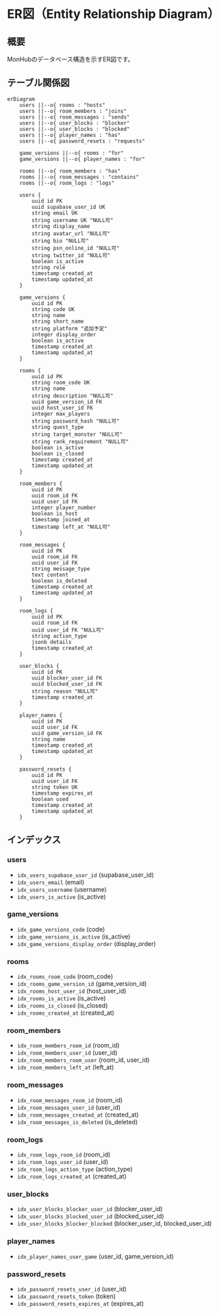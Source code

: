 # ER図（Entity Relationship Diagram）

## 概要
MonHubのデータベース構造を示すER図です。

## テーブル関係図

```mermaid
erDiagram
    users ||--o{ rooms : "hosts"
    users ||--o{ room_members : "joins"
    users ||--o{ room_messages : "sends"
    users ||--o{ user_blocks : "blocker"
    users ||--o{ user_blocks : "blocked"
    users ||--o{ player_names : "has"
    users ||--o{ password_resets : "requests"
    
    game_versions ||--o{ rooms : "for"
    game_versions ||--o{ player_names : "for"
    
    rooms ||--o{ room_members : "has"
    rooms ||--o{ room_messages : "contains"
    rooms ||--o{ room_logs : "logs"

    users {
        uuid id PK
        uuid supabase_user_id UK
        string email UK
        string username UK "NULL可"
        string display_name
        string avatar_url "NULL可"
        string bio "NULL可"
        string psn_online_id "NULL可"
        string twitter_id "NULL可"
        boolean is_active
        string role
        timestamp created_at
        timestamp updated_at
    }

    game_versions {
        uuid id PK
        string code UK
        string name
        string short_name
        string platform "追加予定"
        integer display_order
        boolean is_active
        timestamp created_at
        timestamp updated_at
    }

    rooms {
        uuid id PK
        string room_code UK
        string name
        string description "NULL可"
        uuid game_version_id FK
        uuid host_user_id FK
        integer max_players
        string password_hash "NULL可"
        string quest_type
        string target_monster "NULL可"
        string rank_requirement "NULL可"
        boolean is_active
        boolean is_closed
        timestamp created_at
        timestamp updated_at
    }

    room_members {
        uuid id PK
        uuid room_id FK
        uuid user_id FK
        integer player_number
        boolean is_host
        timestamp joined_at
        timestamp left_at "NULL可"
    }

    room_messages {
        uuid id PK
        uuid room_id FK
        uuid user_id FK
        string message_type
        text content
        boolean is_deleted
        timestamp created_at
        timestamp updated_at
    }

    room_logs {
        uuid id PK
        uuid room_id FK
        uuid user_id FK "NULL可"
        string action_type
        jsonb details
        timestamp created_at
    }

    user_blocks {
        uuid id PK
        uuid blocker_user_id FK
        uuid blocked_user_id FK
        string reason "NULL可"
        timestamp created_at
    }

    player_names {
        uuid id PK
        uuid user_id FK
        uuid game_version_id FK
        string name
        timestamp created_at
        timestamp updated_at
    }

    password_resets {
        uuid id PK
        uuid user_id FK
        string token UK
        timestamp expires_at
        boolean used
        timestamp created_at
        timestamp updated_at
    }
```

## インデックス

### users
- `idx_users_supabase_user_id` (supabase_user_id)
- `idx_users_email` (email)
- `idx_users_username` (username)
- `idx_users_is_active` (is_active)

### game_versions
- `idx_game_versions_code` (code)
- `idx_game_versions_is_active` (is_active)
- `idx_game_versions_display_order` (display_order)

### rooms
- `idx_rooms_room_code` (room_code)
- `idx_rooms_game_version_id` (game_version_id)
- `idx_rooms_host_user_id` (host_user_id)
- `idx_rooms_is_active` (is_active)
- `idx_rooms_is_closed` (is_closed)
- `idx_rooms_created_at` (created_at)

### room_members
- `idx_room_members_room_id` (room_id)
- `idx_room_members_user_id` (user_id)
- `idx_room_members_room_user` (room_id, user_id)
- `idx_room_members_left_at` (left_at)

### room_messages
- `idx_room_messages_room_id` (room_id)
- `idx_room_messages_user_id` (user_id)
- `idx_room_messages_created_at` (created_at)
- `idx_room_messages_is_deleted` (is_deleted)

### room_logs
- `idx_room_logs_room_id` (room_id)
- `idx_room_logs_user_id` (user_id)
- `idx_room_logs_action_type` (action_type)
- `idx_room_logs_created_at` (created_at)

### user_blocks
- `idx_user_blocks_blocker_user_id` (blocker_user_id)
- `idx_user_blocks_blocked_user_id` (blocked_user_id)
- `idx_user_blocks_blocker_blocked` (blocker_user_id, blocked_user_id)

### player_names
- `idx_player_names_user_game` (user_id, game_version_id)

### password_resets
- `idx_password_resets_user_id` (user_id)
- `idx_password_resets_token` (token)
- `idx_password_resets_expires_at` (expires_at)